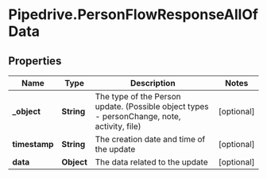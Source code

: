 # Pipedrive.PersonFlowResponseAllOfData

## Properties

Name | Type | Description | Notes
------------ | ------------- | ------------- | -------------
**_object** | **String** | The type of the Person update. (Possible object types - personChange, note, activity, file) | [optional] 
**timestamp** | **String** | The creation date and time of the update | [optional] 
**data** | **Object** | The data related to the update | [optional] 


